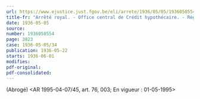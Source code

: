 ```yaml
---
url: https://www.ejustice.just.fgov.be/eli/arrete/1936/05/05/1936050554/justel
title-fr: "Arrêté royal. - Office central de Crédit hypothécaire. - Règlement d'organisation. ."
date: 1936-05-05
source:
number: 1936050554
page: 3823
case: 1936-05-05/34
publication: 1936-05-22
starts: 1936-06-01
modifies:
pdf-original:
pdf-consolidated:
---
```


(Abrogé) <AR 1995-04-07/45, art. 76, 003;  En vigueur :  01-05-1995>
